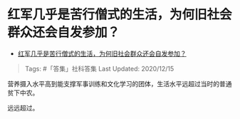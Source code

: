 # 红军几乎是苦行僧式的生活，为何旧社会群众还会自发参加？

- [红军几乎是苦行僧式的生活，为何旧社会群众还会自发参加？](https://www.zhihu.com/question/387355131/answer/1342934849)

>Tags: #「答集」社科答集
>Last Updated: 2020/12/15

营养摄入水平高到能支撑军事训练和文化学习的团体，生活水平远超过当时的普通贫下中农。

远远超过。